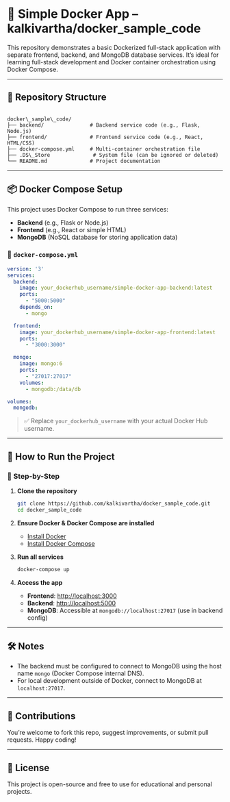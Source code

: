 # 🐳 Simple Docker App – kalkivartha/docker_sample_code

This repository demonstrates a basic Dockerized full-stack application with separate frontend, backend, and MongoDB database services. It’s ideal for learning full-stack development and Docker container orchestration using Docker Compose.

---

## 📁 Repository Structure

```

docker\_sample\_code/
├── backend/               # Backend service code (e.g., Flask, Node.js)
├── frontend/              # Frontend service code (e.g., React, HTML/CSS)
├── docker-compose.yml     # Multi-container orchestration file
├── .DS\_Store              # System file (can be ignored or deleted)
└── README.md              # Project documentation

````

---

## 📦 Docker Compose Setup

This project uses Docker Compose to run three services:

- **Backend** (e.g., Flask or Node.js)
- **Frontend** (e.g., React or simple HTML)
- **MongoDB** (NoSQL database for storing application data)

### 🧾 `docker-compose.yml`

```yaml
version: '3'
services:
  backend:
    image: your_dockerhub_username/simple-docker-app-backend:latest
    ports:
      - "5000:5000"
    depends_on:
      - mongo

  frontend:
    image: your_dockerhub_username/simple-docker-app-frontend:latest
    ports:
      - "3000:3000"

  mongo:
    image: mongo:6
    ports:
      - "27017:27017"
    volumes:
      - mongodb:/data/db

volumes:
  mongodb:
````

> ✅ Replace `your_dockerhub_username` with your actual Docker Hub username.

---

## 🚀 How to Run the Project

### 🐋 Step-by-Step

1. **Clone the repository**

   ```bash
   git clone https://github.com/kalkivartha/docker_sample_code.git
   cd docker_sample_code
   ```

2. **Ensure Docker & Docker Compose are installed**

   * [Install Docker](https://docs.docker.com/get-docker/)
   * [Install Docker Compose](https://docs.docker.com/compose/install/)

3. **Run all services**

   ```bash
   docker-compose up
   ```

4. **Access the app**

   * **Frontend**: [http://localhost:3000](http://localhost:3000)
   * **Backend**: [http://localhost:5000](http://localhost:5000)
   * **MongoDB**: Accessible at `mongodb://localhost:27017` (use in backend config)

---

## 🛠️ Notes

* The backend must be configured to connect to MongoDB using the host name `mongo` (Docker Compose internal DNS).
* For local development outside of Docker, connect to MongoDB at `localhost:27017`.

---

## 🤝 Contributions

You’re welcome to fork this repo, suggest improvements, or submit pull requests. Happy coding!

---

## 📜 License

This project is open-source and free to use for educational and personal projects.

